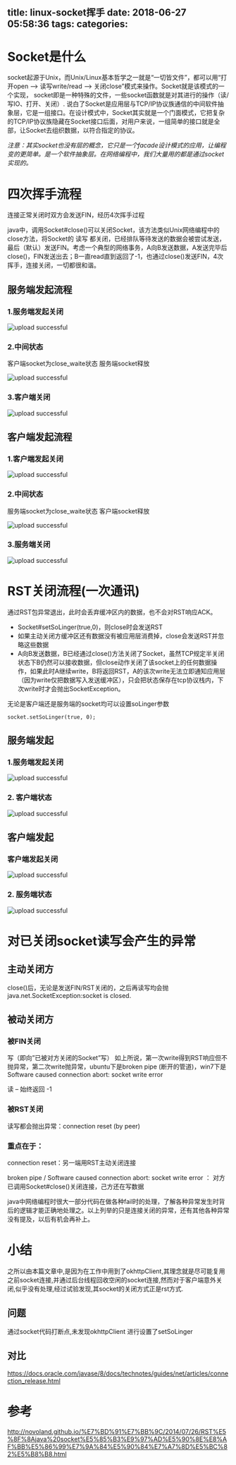 title: linux-socket挥手
date: 2018-06-27 05:58:36
tags:
categories:
---
# Socket是什么

socket起源于Unix，而Unix/Linux基本哲学之一就是“一切皆文件”，都可以用“打开open –> 读写write/read –> 关闭close”模式来操作。Socket就是该模式的一个实现，        socket即是一种特殊的文件，一些socket函数就是对其进行的操作（读/写IO、打开、关闭）.     说白了Socket是应用层与TCP/IP协议族通信的中间软件抽象层，它是一组接口。在设计模式中，Socket其实就是一个门面模式，它把复杂的TCP/IP协议族隐藏在Socket接口后面，对用户来说，一组简单的接口就是全部，让Socket去组织数据，以符合指定的协议。

*注意：其实socket也没有层的概念，它只是一个facade设计模式的应用，让编程变的更简单。是一个软件抽象层。在网络编程中，我们大量用的都是通过socket实现的。*



# 四次挥手流程
连接正常关闭时双方会发送FIN，经历4次挥手过程

java中，调用Socket#close()可以关闭Socket，该方法类似Unix网络编程中的close方法，将Socket的 读写 都关闭，已经排队等待发送的数据会被尝试发送，最后（默认）发送FIN。考虑一个典型的网络事务，A向B发送数据，A发送完毕后close()，FIN发送出去；B一直read直到返回了-1，也通过close()发送FIN，4次挥手，连接关闭，一切都很和谐。


## 服务端发起流程

### 1.服务端发起关闭

![upload successful](/images/pasted-194.png)

### 2.中间状态
客户端socket为close_waite状态
服务端socket释放

![upload successful](/images/pasted-196.png)

### 3.客户端关闭

![upload successful](/images/pasted-195.png)

## 客户端发起流程

### 1.客户端发起关闭

![upload successful](/images/pasted-197.png)
### 2.中间状态
服务端socket为close_waite状态
客户端socket释放

![upload successful](/images/pasted-198.png)

### 3.服务端关闭

![upload successful](/images/pasted-199.png)

# RST关闭流程(一次通讯)
通过RST包异常退出，此时会丢弃缓冲区内的数据，也不会对RST响应ACK。

- Socket#setSoLinger(true,0)，则close时会发送RST
- 如果主动关闭方缓冲区还有数据没有被应用层消费掉，close会发送RST并忽略这些数据
- A向B发送数据，B已经通过close()方法关闭了Socket，虽然TCP规定半关闭状态下B仍然可以接收数据，但close动作关闭了该socket上的任何数据操作，如果此时A继续write，B将返回RST，A的该次write无法立即通知应用层（因为write仅把数据写入发送缓冲区），只会把状态保存在tcp协议栈内，下次write时才会抛出SocketException。

无论是客户端还是服务端的socket均可以设置soLinger参数
```
socket.setSoLinger(true, 0);
```

## 服务端发起
### 1.服务端发起关闭
![upload successful](/images/pasted-200.png)

### 2. 客户端状态

![upload successful](/images/pasted-201.png)

## 客户端发起
### 客户端发起关闭

![upload successful](/images/pasted-202.png)

### 2. 服务端状态

![upload successful](/images/pasted-203.png)

# 对已关闭socket读写会产生的异常
## 主动关闭方
close()后，无论是发送FIN/RST关闭的，之后再读写均会抛java.net.SocketException:socket is closed.

## 被动关闭方
### 被FIN关闭
写（即向”已被对方关闭的Socket”写） 
如上所说，第一次write得到RST响应但不抛异常，第二次write抛异常，ubuntu下是broken pipe (断开的管道)，win7下是Software caused connection abort: socket write error

读 – 始终返回 -1

### 被RST关闭
读写都会抛出异常：connection reset (by peer)

### 重点在于：
connection reset：另一端用RST主动关闭连接

broken pipe / Software caused connection abort: socket write error ： 对方已调用Socket#close()关闭连接，己方还在写数据

java中网络编程时很大一部分代码在做各种fail时的处理，了解各种异常发生时背后的逻辑才能正确地处理之。以上列举的只是连接关闭的异常，还有其他各种异常没有提及，以后有机会再补上。

# 小结
之所以由本篇文章中,是因为在工作中用到了okhttpClient,其理念就是尽可能复用之前socket连接,并通过后台线程回收空闲的socket连接,然而对于客户端意外关闭,似乎没有处理,经过试验发现,其socket的关闭方式正是rst方式.

## 问题
通过socket代码打断点,未发现okhttpClient 进行设置了setSoLinger

## 对比
https://docs.oracle.com/javase/8/docs/technotes/guides/net/articles/connection_release.html


# 参考
http://novoland.github.io/%E7%BD%91%E7%BB%9C/2014/07/26/RST%E5%8F%8Ajava%20socket%E5%85%B3%E9%97%AD%E5%90%8E%E8%AF%BB%E5%86%99%E7%9A%84%E5%90%84%E7%A7%8D%E5%BC%82%E5%B8%B8.html